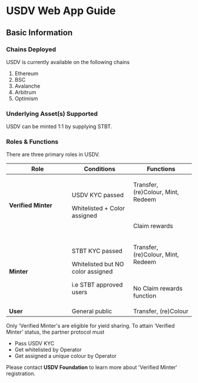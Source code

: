 # USDV Web App Guide



## Basic Information

### Chains Deployed

USDV is currently available on the following chains

1. Ethereum
2. BSC
3. Avalanche
4. Arbitrum
5. Optimism

### Underlying Asset(s) Supported

USDV can be minted 1:1 by supplying STBT.

### Roles & Functions

There are three primary roles in USDV.

<table><thead><tr><th width="154.33333333333331">Role</th><th>Conditions</th><th>Functions</th></tr></thead><tbody><tr><td><strong>Verified Minter</strong></td><td><p>USDV KYC passed</p><p>Whitelisted + Color assigned<br></p></td><td><p>Transfer, (re)Colour, Mint, Redeem</p><p><br></p><p>Claim rewards</p></td></tr><tr><td><strong>Minter</strong></td><td><p>STBT KYC passed</p><p>Whitelisted but NO color assigned</p><p></p><p>i.e STBT approved users</p></td><td><p>Transfer, (re)Colour, Mint, Redeem</p><p><br></p><p>No Claim rewards function</p></td></tr><tr><td><strong>User</strong></td><td>General public</td><td>Transfer, (re)Colour</td></tr></tbody></table>

Only ‘Verified Minter's are eligible for yield sharing. To attain ‘Verified Minter’ status, the partner protocol must

* Pass USDV KYC
* Get whitelisted by Operator
* Get assigned a unique colour by Operator

Please contact **USDV Foundation** to learn more about 'Verified Minter' registration.
